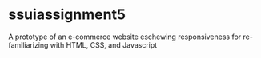 # ssuiassignment5
A prototype of an e-commerce website eschewing responsiveness for re-familiarizing with HTML, CSS, and Javascript
